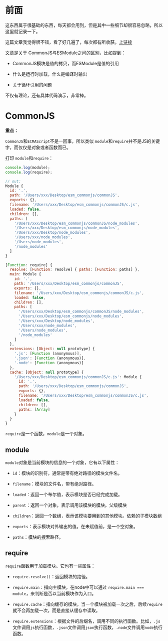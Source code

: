 # 前面

这东西属于很基础的东西，每天都会用到，但是其中一些细节却很容易忽略，所以这里就记录一下。

这篇文章我觉得很不错，看了好几遍了，每次都有所收获。[上链接](https://mp.weixin.qq.com/s/dq-RHXhn9ZjlLqdV9mabpQ)

文章是关于 CommonJS与ESModule之间的区别，比如提到：

- CommonJS模块是值的拷贝，而ESModule是值的引用

- 什么是运行时加载，什么是编译时输出

- 关于循环引用的问题

不仅有理论，还有具体代码演示，非常棒。

# CommonJS

**重点：**

`CommonJS`和`ECMAScript`不是一回事，所以类似 `module`和`require`并不是JS的关键字，而仅仅是对象或者函数而已。

打印 `module`和`require`：

```js
console.log(module);
console.log(require);

// out:
Module {
  id: '.',
  path: '/Users/xxx/Desktop/esm_commonjs/commonJS',
  exports: {},
  filename: '/Users/xxx/Desktop/esm_commonjs/commonJS/c.js',
  loaded: false,
  children: [],
  paths: [
    '/Users/xxx/Desktop/esm_commonjs/commonJS/node_modules',
    '/Users/xxx/Desktop/esm_commonjs/node_modules',
    '/Users/xxx/Desktop/node_modules',
    '/Users/xxx/node_modules',
    '/Users/node_modules',
    '/node_modules'
  ]
}

[Function: require] {
  resolve: [Function: resolve] { paths: [Function: paths] },
  main: Module {
    id: '.',
    path: '/Users/xxx/Desktop/esm_commonjs/commonJS',
    exports: {},
    filename: '/Users/xxx/Desktop/esm_commonjs/commonJS/c.js',
    loaded: false,
    children: [],
    paths: [
      '/Users/xxx/Desktop/esm_commonjs/commonJS/node_modules',
      '/Users/xxx/Desktop/esm_commonjs/node_modules',
      '/Users/xxx/Desktop/node_modules',
      '/Users/xxx/node_modules',
      '/Users/node_modules',
      '/node_modules'
    ]
  },
  extensions: [Object: null prototype] {
    '.js': [Function (anonymous)],
    '.json': [Function (anonymous)],
    '.node': [Function (anonymous)]
  },
  cache: [Object: null prototype] {
    '/Users/xxx/Desktop/esm_commonjs/commonJS/c.js': Module {
      id: '.',
      path: '/Users/xxx/Desktop/esm_commonjs/commonJS',
      exports: {},
      filename: '/Users/xxx/Desktop/esm_commonjs/commonJS/c.js',
      loaded: false,
      children: [],
      paths: [Array]
    }
  }
}
```

`require`是一个函数，`module`是一个对象。

## module

`module`对象是当前模块的信息的一个对象，它有以下属性：

- `id`：模块的识别符，通常是带有绝对路径的模块文件名。

- `filename`：模块的文件名，带有绝对路径。

- `loaded`：返回一个布尔值，表示模块是否已经完成加载。

- `parent`：返回一个对象，表示调用该模块的模块。父级模块

- `children`：返回一个数组，表示该模块要用到的其他模块。依赖的子模块数组

- `exports`：表示模块对外输出的值。在未赋值前，是一个空对象。

- `paths`：模块的搜索路径。

## require

`require`函数用于加载模块。它也有一些属性：

- `require.resolve()`：返回模块的路径。

- `require.main`：指向主模块。在node中可以通过 `require.main === module`，来判断是否以当前模块作为入口。

- `require.cache`：指向缓存的模块。当一个模块被加载一次之后，后续`require`就不会再加载一次，而是直接从缓存中读取。

- `require.extensions`：根据文件的后缀名，调用不同的执行函数。比如，`.js`文件调用`js`执行函数，`.json`文件调用`json`执行函数，`.node`文件调用`node`执行函数。



